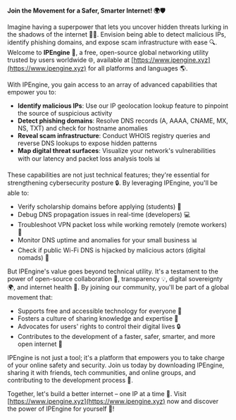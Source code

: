 **Join the Movement for a Safer, Smarter Internet! 🌍🛡️**

Imagine having a superpower that lets you uncover hidden threats lurking in the shadows of the internet 🕵️‍♀️. Envision being able to detect malicious IPs, identify phishing domains, and expose scam infrastructure with ease 🔍. Welcome to **IPEngine** 📡, a free, open-source global networking utility trusted by users worldwide 🌐, available at [https://www.ipengine.xyz](https://www.ipengine.xyz) for all platforms and languages 🌎.

With IPEngine, you gain access to an array of advanced capabilities that empower you to:

* **Identify malicious IPs**: Use our IP geolocation lookup feature to pinpoint the source of suspicious activity
* **Detect phishing domains**: Resolve DNS records (A, AAAA, CNAME, MX, NS, TXT) and check for hostname anomalies
* **Reveal scam infrastructure**: Conduct WHOIS registry queries and reverse DNS lookups to expose hidden patterns
* **Map digital threat surfaces**: Visualize your network's vulnerabilities with our latency and packet loss analysis tools 📊

These capabilities are not just technical features; they're essential for strengthening cybersecurity posture 🔒. By leveraging IPEngine, you'll be able to:

* Verify scholarship domains before applying (students) 🎉
* Debug DNS propagation issues in real-time (developers) 💻
* Troubleshoot VPN packet loss while working remotely (remote workers) 🌴
* Monitor DNS uptime and anomalies for your small business 📊
* Check if public Wi-Fi DNS is hijacked by malicious actors (digital nomads) 🚀

But IPEngine's value goes beyond technical utility. It's a testament to the power of open-source collaboration 🤝, transparency 💡, digital sovereignty 🌍, and internet health 📢. By joining our community, you'll be part of a global movement that:

* Supports free and accessible technology for everyone 🌟
* Fosters a culture of sharing knowledge and expertise 🤝
* Advocates for users' rights to control their digital lives 🔒
* Contributes to the development of a faster, safer, smarter, and more open internet 🚀

IPEngine is not just a tool; it's a platform that empowers you to take charge of your online safety and security. Join us today by downloading IPEngine, sharing it with friends, tech communities, and online groups, and contributing to the development process 🤝.

Together, let's build a better internet – one IP at a time 🔑. Visit [https://www.ipengine.xyz](https://www.ipengine.xyz) now and discover the power of IPEngine for yourself 🚀!